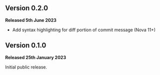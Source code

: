 ## Version 0.2.0

**Released 5th June 2023**

- Add syntax highlighting for diff portion of commit message (Nova 11+)

## Version 0.1.0

**Released 25th January 2023**

Initial public release.
